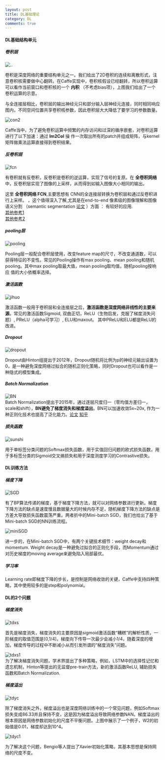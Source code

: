 ```yaml
---
layout: post
title: DL基础理论
category: DL
comments: true
---
```

#### DL基础结构单元


##### 卷积层  


![..](https://raw.githubusercontent.com/glbing/blogs/gh-pages/images/123.png)

卷积是深度网络的重要结构单元之一。我们给出了2D卷积的连续和离散形式，注意卷积核需要做中心翻转。在Caffe实现中，卷积核假设已经翻转，所以卷积运算可以看作当前窗口和卷积核的一个 **内积** （不考虑bias项），上图我们给出了一个卷积运算的示意。


与全连接层相比，卷积层的输出神经元只和部分输入层神经元连接，同时相同响应图内，不同空间位置共享卷积核参数，因此卷积层大大降低了要学习的参数数量。

![con2](https://raw.githubusercontent.com/glbing/blogs/gh-pages/images/con2.png)

Caffe当中，为了避免卷积运算中频繁的内存访问和过深的循序嵌套，对卷积运算进行了以下加速：通过 **Im2Col** 操 作一次取出所有的patch并组成矩阵，与kernel矩阵做乘法运算直接得到卷积结果。




##### 反卷积层

![fcn](https://raw.githubusercontent.com/glbing/blogs/gh-pages/images/fcn.png)

有卷积就有反卷积，反卷积是卷积的逆运算，实现了信号的复原。在 **全卷积网络** 中，反卷积层实现了图像的上采样，从而得到如输入图像大小相同的输出。


这里 **全卷积网络 FCN**,主要思想有 CNN的全连接层转换为卷积层和通过反卷积进行上采样。 ，这个值得深入了解,尤其是在end-to-end 像素级的图像理解和图像语义分割
（semantic segmentation  [论文](http://www.cs.berkeley.edu/~jonlong/long_shelhamer_fcn.pdf) ）方面 ： 有较好的应用.  
  [其他参考1](http://www.aliog.com/106515.html)  
[其他参考2](https://mp.weixin.qq.com/s?__biz=MzI1NTE4NTUwOQ==&mid=2650324665&idx=1&sn=3022e7e75a4bad0acdde36fe3edf565e&scene=1&srcid=05092BG0fOqwayubvLp701CD&pass_ticket=Hp%2FvNbjZNx1Wz6%2BlH1kkD2miSQjp4eOG%2FmOqmfJkgX4npc6URzHQpwqIOt44FQnB#rd)


##### pooling层

![pooling](https://raw.githubusercontent.com/glbing/blogs/gh-pages/images/pooling.png)  

Pooling层一般配合卷积层使用，改变feature  map的尺寸，不改变通道数，可以获得特征的不变性。常见的Pooling操作有max pooling、mean pooling和随机pooling。其中max pooling取最大值，mean pooling取均值，随机pooling按响应 值的大小依概率选择。



##### 激活函数

![jihuo](https://raw.githubusercontent.com/glbing/blogs/gh-pages/images/jihuo.png)


激活函数一般用于卷积层和全连接层之后，**激活函数是深度网络非线性的主要来源**。常见的激活函数Sigmoid, 双曲正切，ReLU（生物启发，克服了梯度消失问题）, PReLU（alpha可学习）, ELU和maxout。 其中PReLU和ELU都是ReLU的改进。  


##### Dropout
![dropout](https://raw.githubusercontent.com/glbing/blogs/gh-pages/images/dropout.png)

Dropout由Hinton组提出于2012年，Dropout随机将比例为p的神经元输出设置为0，是一种避免深度网络过拟合的随机正则化策略，同时Dropout也可以看作是一种隐式的模型集成。  

##### Batch Normalization
![BN](https://raw.githubusercontent.com/glbing/blogs/gh-pages/images/BN.png)  
Batch Normalization提出于2015年，通过逐层尺度归一（零均值方差归一，scale和shift），**BN避免了梯度消失和梯度溢出**。BN可以加速收敛5x~20x, 作为一种正则化技术也提高了泛化能力。[论文](http://jmlr.org/proceedings/papers/v37/ioffe15.pdf) [知乎](https://www.zhihu.com/question/38102762)


##### 损失函数

![sunshi](https://raw.githubusercontent.com/glbing/blogs/gh-pages/images/sunshi.png)   

用于单标签分类问题的Softmax损失函数，用于实值回归问题的欧式损失函数，用于多标签分类的Sigmoid交叉熵损失和用于深度测度学习的Contrastive损失。

#### DL训练方法
##### 梯度下降

![SGD](https://raw.githubusercontent.com/glbing/blogs/gh-pages/images/SGD.png)

有了BP算法传递的梯度，基于梯度下降方法，就可以对网络参数进行更新。梯度下降方法的缺点是速度慢且数据量大的时候内存不足，随机梯度下降方法的缺点是方差大导致损失函数震荡严重。两者折中的Mini-batch SGD，我们也给出了基于Mini-batch SGD的NN训练流程。

![miniSGD](https://raw.githubusercontent.com/glbing/blogs/gh-pages/images/miniSGD.png)

进一步的，在Mini-batch SGD中，有两个关键技术细节：weight decay和momentum. Weight decay是一种避免过拟合的正则化手段，而Momentum通过对历史梯度的moving average来避免陷入局部最优。

##### 学习率

 Learning rate即梯度下降的步长，是控制是网络收敛的关键，Caffe中支持四种策略，其中使用较多的是step和polynomial。

#### DL的2个问题

##### 梯度消失
![tdxs](https://raw.githubusercontent.com/glbing/blogs/gh-pages/images/tdxs.png)   

首先是梯度消失，梯度消失的主要原因是sigmoid激活函数“糟糕”的解析性质，一阶梯度的取值范围是[0,1/4]，梯度向下传导一次最少会减小1/4，随着深度的增加，梯度传导的过程中不断减小从而引发所谓的“梯度消失”问题。

![tdxs1](https://raw.githubusercontent.com/glbing/blogs/gh-pages/images/tdxs1.png)   
为了解决梯度消失问题，学术界提出了多种策略，例如，LSTM中的选择性记忆和遗忘机制，Hinton等提出的无监督pre-train方法，新的激活函数ReLU, 辅助损失函数和Batch Normalization.

##### 梯度溢出
![tdyc](https://raw.githubusercontent.com/glbing/blogs/gh-pages/images/tdyc.png)

除了梯度消失之外，梯度溢出也是深度网络训练中的一个常见问题，例如Softmax损失变成86.33并且保持不变，这是因为梯度溢出导致网络参数NAN。梯度溢出的根本原因是网络参数初始化的尺度不平衡问题。上图中展示了一个例子，W2的初始值是0.01，梯度却达到10^4。

![tdyc1](https://raw.githubusercontent.com/glbing/blogs/gh-pages/images/tdyc1.png)

为了解决这个问题，Bengio等人提出了Xavier初始化策略，其基本思想是保持网络的尺度不变。
